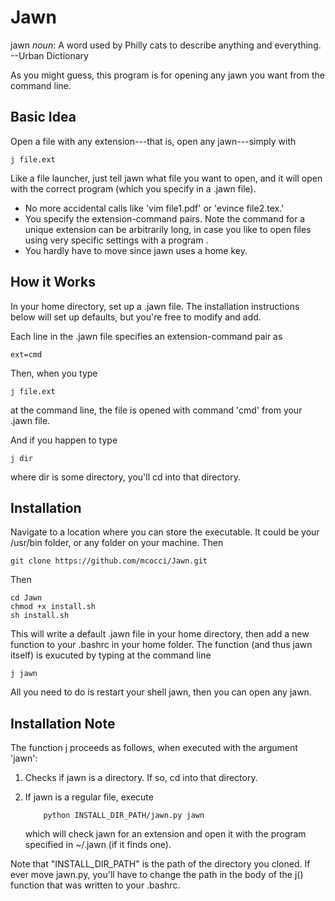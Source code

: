 Jawn
====

jawn *noun*: A word used by Philly cats to describe anything and everything.
--Urban Dictionary

As you might guess, this program is for opening any jawn you want 
from the command line.


Basic Idea
-----------

Open a file with any extension---that is, open any jawn---simply
with

    j file.ext

Like a file launcher, just tell jawn what file you want to open,
and it will open with the correct program (which you specify
in a .jawn file). 

+ No more accidental calls like 'vim file1.pdf' or 'evince file2.tex.' 
+ You specify the extension-command pairs. Note the command for a unique extension can be arbitrarily long,  in case you like to open files using very specific settings with a program .
+ You hardly have to move since jawn uses a home key.


How it Works
--------------

In your home directory, set up a .jawn file. The installation
instructions below will set up defaults, but you're free to modify
and add.  

Each line in the .jawn file specifies an extension-command pair as

    ext=cmd

Then, when you type 
    
    j file.ext

at the command line, the file is opened with command 'cmd' from your
.jawn file.

And if you happen to type
    
    j dir

where dir is some directory, you'll cd into that directory.

    
Installation
-------------

Navigate to a location where you can store the executable. It could be
your /usr/bin folder, or any folder on your machine. Then

    git clone https://github.com/mcocci/Jawn.git

Then
    
    cd Jawn
    chmod +x install.sh
    sh install.sh
	
This will write a default .jawn file in your home directory, then 
add a new function to your .bashrc in your home folder. The function
(and thus jawn itself) is exucuted by typing at the command line
    
    j jawn

All you need to do is restart your shell jawn, then you can
open any jawn.


Installation Note
-------------------

The function j proceeds as follows, when executed with the argument 'jawn':

1.	Checks if jawn is a directory. If so, cd into that directory.
2.	If jawn is a regular file, execute  
    		
    		python INSTALL_DIR_PATH/jawn.py jawn 
    		
	which will check jawn for an extension and open it with the program specified in ~/.jawn (if it finds one). 


Note that "INSTALL\_DIR\_PATH" is the path of the directory you cloned. 
If ever move jawn.py, you'll have to change the path in the body of 
the j() function that was written to your .bashrc. 

